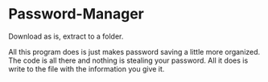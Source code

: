 # Password-Manager

Download as is, extract to a folder.

All this program does is just makes password saving a little more organized. The code is all there and nothing is stealing your password. All it does is write to the file with the information you give it.
